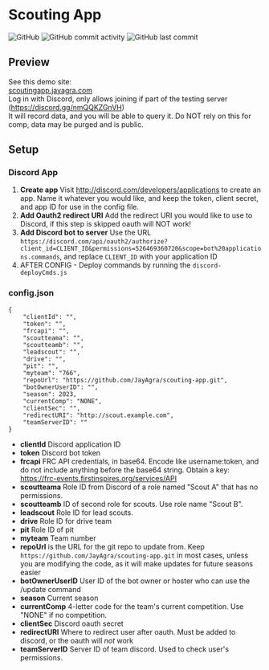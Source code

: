 # Scouting App
![GitHub](https://img.shields.io/github/license/JayAgra/scouting-app) ![GitHub commit activity](https://img.shields.io/github/commit-activity/y/jayagra/scouting-app) ![GitHub last commit](https://img.shields.io/github/last-commit/jayagra/scouting-app)<br>

## Preview
See this demo site: <br>
<a href="https://scoutingapp.jayagra.com">scoutingapp.jayagra.com</a><br>
Log in with Discord, only allows joining if part of the testing server (https://discord.gg/nmQQKZGnVH)<br>
It will record data, and you will be able to query it. Do NOT rely on this for comp, data may be purged and is public.
## Setup
### Discord App
1. **Create app** Visit http://discord.com/developers/applications to create an app. Name it whatever you would like, and keep the token, client secret, and app ID for use in the config file.<br>
2. **Add Oauth2 redirect URI** Add the redirect URI you would like to use to Discord, if this step is skipped oauth will NOT work!<br>
3. **Add Discord bot to server** Use the URL `https://discord.com/api/oauth2/authorize?client_id=CLIENT_ID&permissions=526469360720&scope=bot%20applications.commands`, and replace `CLIENT_ID` with your application ID<br>
4. AFTER CONFIG - Deploy commands by running the `discord-deployCmds.js`
### config.json
```
{
	"clientId": "",
	"token": "",
	"frcapi": "",
	"scoutteama": "",
	"scoutteamb": "",
	"leadscout": "",
	"drive": "",
	"pit": "",
	"myteam": "766",
	"repoUrl": "https://github.com/JayAgra/scouting-app.git",
	"botOwnerUserID": "",
	"season": 2023,
	"currentComp": "NONE",
	"clientSec": "",
	"redirectURI": "http://scout.example.com",
	"teamServerID": ""
}
```
+ **clientId** Discord application ID<br>
+ **token** Discord bot token<br>
+ **frcapi** FRC API credentials, in base64. Encode like username:token, and do not include anything before the base64 string. Obtain a key: https://frc-events.firstinspires.org/services/API<br>
+ **scoutteama** Role ID from Discord of a role named "Scout A" that has no permissions.<br>
+ **scoutteamb** ID of second role for scouts. Use role name "Scout B".<br>
+ **leadscout** Role ID for lead scouts.<br>
+ **drive** Role ID for drive team<br>
+ **pit** Role ID of pit<br>
+ **myteam** Team number<br>
+ **repoUrl** is the URL for the git repo to update from. Keep `https://github.com/JayAgra/scouting-app.git` in most cases, unless you are modifying the code, as it will make updates for future seasons easier<br>
+ **botOwnerUserID** User ID of the bot owner or hoster who can use the /update command<br>
+ **season** Current season<br>
+ **currentComp** 4-letter code for the team's current competition. Use "NONE" if no competition.<br>
+ **clientSec** Discord oauth secret<br>
+ **redirectURI** Where to redirect user after oauth. Must be added to discord, or the oauth will *not* work<br>
+ **teamServerID** Server ID of team discord. Used to check user's permissions.

